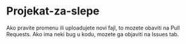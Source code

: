 # Projekat-za-slepe
Ako pravite promenu ili uploadujete novi fajl, to mozete obaviti na Pull Requests.
Ako ima neki bug u kodu, mozete ga objaviti na Issues tab.
